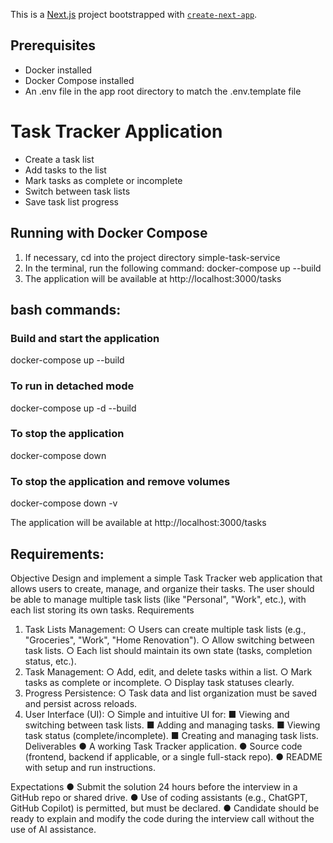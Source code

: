 This is a [Next.js](https://nextjs.org) project bootstrapped with [`create-next-app`](https://nextjs.org/docs/app/api-reference/cli/create-next-app).

## Prerequisites
- Docker installed 
- Docker Compose installed
- An .env file in the app root directory to match the .env.template file

# Task Tracker Application
- Create a task list
- Add tasks to the list
- Mark tasks as complete or incomplete
- Switch between task lists
- Save task list progress


## Running with Docker Compose

1) If necessary, cd into the project directory simple-task-service
2) In the terminal, run the following command: docker-compose up --build
3) The application will be available at http://localhost:3000/tasks


## bash commands:
### Build and start the application
docker-compose up --build
### To run in detached mode
docker-compose up -d --build
### To stop the application
docker-compose down
### To stop the application and remove volumes
docker-compose down -v

The application will be available at http://localhost:3000/tasks



## Requirements:
Objective
Design and implement a simple Task Tracker web application that allows users to create,
manage, and organize their tasks. The user should be able to manage multiple task lists (like
"Personal", "Work", etc.), with each list storing its own tasks.
Requirements
1. Task Lists Management:
   ○ Users can create multiple task lists (e.g., "Groceries", "Work", "Home Renovation").
   ○ Allow switching between task lists.
   ○ Each list should maintain its own state (tasks, completion status, etc.).
2. Task Management:
   ○ Add, edit, and delete tasks within a list.
   ○ Mark tasks as complete or incomplete.
   ○ Display task statuses clearly.
3. Progress Persistence:
   ○ Task data and list organization must be saved and persist across reloads.
4. User Interface (UI):
   ○ Simple and intuitive UI for:
   ■ Viewing and switching between task lists.
   ■ Adding and managing tasks.
   ■ Viewing task status (complete/incomplete).
   ■ Creating and managing task lists.
   Deliverables
   ● A working Task Tracker application.
   ● Source code (frontend, backend if applicable, or a single full-stack repo).
   ● README with setup and run instructions.

Expectations
● Submit the solution 24 hours before the interview in a GitHub repo or shared drive.
● Use of coding assistants (e.g., ChatGPT, GitHub Copilot) is permitted, but must be
declared.
● Candidate should be ready to explain and modify the code during the interview call
without the use of AI assistance.
